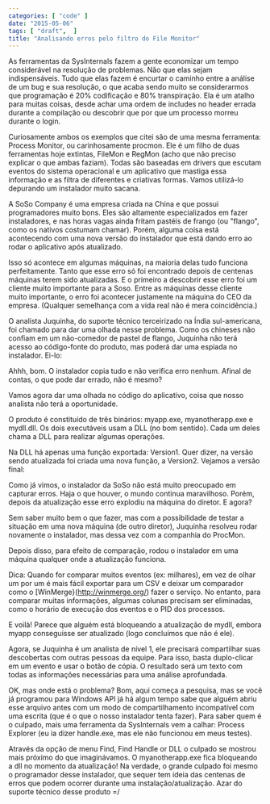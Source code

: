 ```yaml
---
categories: [ "code" ]
date: "2015-05-06"
tags: [ "draft",  ]
title: "Analisando erros pelo filtro do File Monitor"
---
```

As ferramentas da SysInternals fazem a gente economizar um tempo considerável na resolução de problemas. Não que elas sejam indispensáveis. Tudo que elas fazem é encurtar o caminho entre a análise de um bug e sua resolução, o que acaba sendo muito se considerarmos que programação é 20% codificação e 80% transpiração. Ela é um atalho para muitas coisas, desde achar uma ordem de includes no header errada durante a compilação ou descobrir que por que um processo morreu durante o login.

Curiosamente ambos os exemplos que citei são de uma mesma ferramenta: Process Monitor, ou carinhosamente procmon. Ele é um filho de duas ferramentas hoje extintas, FileMon e RegMon (acho que não preciso explicar o que ambas faziam). Todas são baseadas em drivers que escutam eventos do sistema operacional e um aplicativo que mastiga essa informação e as filtra de diferentes e criativas formas. Vamos utilizá-lo depurando um instalador muito sacana.

A SoSo Company é uma empresa criada na China e que possui programadores muito bons. Eles são altamente especializados em fazer instaladores, e nas horas vagas ainda fritam pastéis de frango (ou "flango", como os nativos costumam chamar). Porém, alguma coisa está acontecendo com uma nova versão do instalador que está dando erro ao rodar o aplicativo após atualizado.


Isso só acontece em algumas máquinas, na maioria delas tudo funciona perfeitamente. Tanto que esse erro só foi encontrado depois de centenas máquinas terem sido atualizadas. E o primeiro a descobrir esse erro foi um cliente muito importante para a Soso. Entre as máquinas desse cliente muito importante, o erro foi acontecer justamente na máquina do CEO da empresa. (Qualquer semelhança com a vida real não é mera coincidência.)

O analista Juquinha, do suporte técnico terceirizado na Índia sul-americana, foi chamado para dar uma olhada nesse problema. Como os chineses não confiam em um não-comedor de pastel de flango, Juquinha não terá acesso ao código-fonte do produto, mas poderá dar uma espiada no instalador. Ei-lo:


Ahhh, bom. O instalador copia tudo e não verifica erro nenhum. Afinal de contas, o que pode dar errado, não é mesmo?

Vamos agora dar uma olhada no código do aplicativo, coisa que nosso analista não terá a oportunidade.

O produto é constituído de três binários: myapp.exe, myanotherapp.exe e mydll.dll. Os dois executáveis usam a DLL (no bom sentido). Cada um deles chama a DLL para realizar algumas operações.


Na DLL há apenas uma função exportada: Version1. Quer dizer, na versão sendo atualizada foi criada uma nova função, a Version2. Vejamos a versão final:


Como já vimos, o instalador da SoSo não está muito preocupado em capturar erros. Haja o que houver, o mundo continua maravilhoso. Porém, depois da atualização esse erro explodiu na máquina do diretor. E agora?

Sem saber muito bem o que fazer, mas com a possibilidade de testar a situação em uma nova máquina (de outro diretor), Juquinha resolveu rodar novamente o instalador, mas dessa vez com a companhia do ProcMon.

Depois disso, para efeito de comparação, rodou o instalador em uma máquina qualquer onde a atualização funciona.

Dica: Quando for comparar muitos eventos (ex: milhares), em vez de olhar um por um é mais fácil exportar para um CSV e deixar um comparador como o [WinMerge}(http://winmerge.org/) fazer o serviço. No entanto, para comparar muitas informações, algumas colunas precisam ser eliminadas, como o horário de execução dos eventos e o PID dos processos.

E voilà! Parece que alguém está bloqueando a atualização de mydll, embora myapp conseguisse ser atualizado (logo concluímos que não é ele).

Agora, se Juquinha é um analista de nível 1, ele precisará compartilhar suas descobertas com outras pessoas da equipe. Para isso, basta duplo-clicar em um evento e usar o botão de cópia. O resultado será um texto com todas as informações necessárias para uma análise aprofundada.


OK, mas onde está o problema? Bom, aqui começa a pesquisa, mas se você já programou para Windows API já há algum tempo sabe que alguém abriu esse arquivo antes com um modo de compartilhamento incompatível com uma escrita (que é o que o nosso instalador tenta fazer). Para saber quem é o culpado, mais uma ferramenta da SysInternals vem a calhar: Process Explorer (eu ia dizer handle.exe, mas ele não funcionou em meus testes).

Através da opção de menu Find, Find Handle or DLL o culpado se mostrou mais próximo do que imaginávamos. O myanotherapp.exe fica bloqueando a dll no momento da atualização! Na verdade, o grande culpado foi mesmo o programador desse instalador, que sequer tem ideia das centenas de erros que podem ocorrer durante uma instalação/atualização. Azar do suporte técnico desse produto =/
